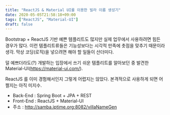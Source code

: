 ```yaml
---
title: "ReactJS & Material UI를 이용한 빌라 이름 생성기"
date: 2020-05-05T21:58:18+09:00
tags: ["ReactJS", "Material-UI"]
draft: false
---
```


Bootstrap + ReactJS 기반 예쁜 템플리트도 많지만 실제 업무에서 사용하려면 힘든 경우가 많다. 이런 템플리트류들은 기능성보다는 시각적 만족에 촛점을 맞추기 때문이라 생각. 막상 코딩(로직)을 넣으려면 해야 할 일들이 산더미다.

덜 예쁘더라도(?) 개발하는 입장에서 쓰기 쉬운 템플리트를 알아보던 중 발견한 Material-UI(https://material-ui.com/).

ReactJS 를 이미 경험해서인지 그렇게 어렵지는 않았다. 본격적으로 사용하게 되면 어쩔지는 아직 미지수.

* Back-End : Spring Boot + JPA + REST
* Front-End : ReactJS + Material-UI
* 주소 : http://samba.iptime.org:8082/villaNameGen
